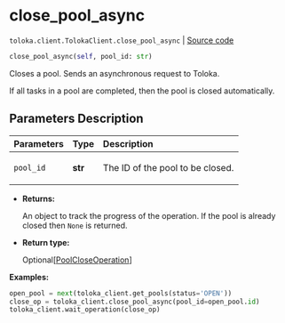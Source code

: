 # close_pool_async
`toloka.client.TolokaClient.close_pool_async` | [Source code](https://github.com/Toloka/toloka-kit/blob/v1.1.1/src/client/__init__.py#L1341)

```python
close_pool_async(self, pool_id: str)
```

Closes a pool. Sends an asynchronous request to Toloka.


If all tasks in a pool are completed, then the pool is closed automatically.

## Parameters Description

| Parameters | Type | Description |
| :----------| :----| :-----------|
`pool_id`|**str**|<p>The ID of the pool to be closed.</p>

* **Returns:**

  An object to track the progress of the operation. If the pool is already closed then `None` is returned.

* **Return type:**

  Optional\[[PoolCloseOperation](toloka.client.operations.PoolCloseOperation.md)\]

**Examples:**


```python
open_pool = next(toloka_client.get_pools(status='OPEN'))
close_op = toloka_client.close_pool_async(pool_id=open_pool.id)
toloka_client.wait_operation(close_op)
```
